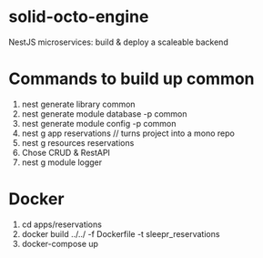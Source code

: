 # solid-octo-engine
NestJS microservices: build &amp; deploy a scaleable backend


# Commands to build up common
1. nest generate library common
2. nest generate module database -p common
3. nest generate module config -p common
4. nest g app reservations // turns project into a mono repo
5. nest g resources reservations
 1. Chose CRUD & RestAPI
6. nest g module logger


# Docker
1. cd apps/reservations
2. docker build ../../ -f Dockerfile -t sleepr_reservations
3. docker-compose up